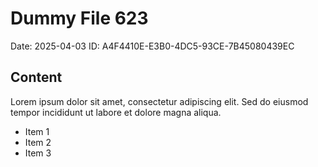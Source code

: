 # Dummy File 623

Date: 2025-04-03
ID: A4F4410E-E3B0-4DC5-93CE-7B45080439EC

## Content

Lorem ipsum dolor sit amet, consectetur adipiscing elit.
Sed do eiusmod tempor incididunt ut labore et dolore magna aliqua.

* Item 1
* Item 2
* Item 3
